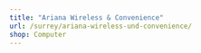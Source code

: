 ```yaml
---
title: "Ariana Wireless & Convenience"
url: /surrey/ariana-wireless-und-convenience/
shop: Computer
---
```

